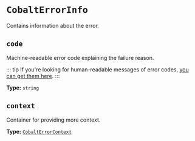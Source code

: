 # `CobaltErrorInfo`

Contains information about the error.

## `code`

Machine-readable error code explaining the failure reason.

::: tip
If you're looking for human-readable messages of error codes, 
[you can get them here](https://github.com/imputnet/cobalt/blob/main/web/i18n/en/error.json).
:::

**Type:** `string`

## `context` <Badge type="info" text="optional" />

Container for providing more context.

**Type:** [`CobaltErrorContext`](cobalt-error-context)